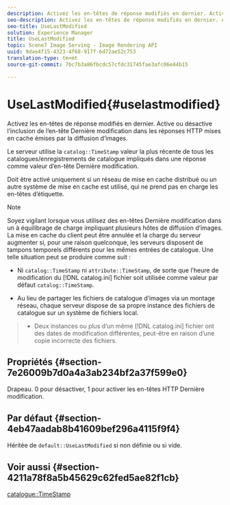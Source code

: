 ```yaml
---
description: Activez les en-têtes de réponse modifiés en dernier. Active ou désactive l’inclusion de l’en-tête Dernière modification dans les réponses HTTP mises en cache émises par la diffusion d’images.
seo-description: Activez les en-têtes de réponse modifiés en dernier. Active ou désactive l’inclusion de l’en-tête Dernière modification dans les réponses HTTP mises en cache émises par la diffusion d’images.
seo-title: UseLastModified
solution: Experience Manager
title: UseLastModified
topic: Scene7 Image Serving - Image Rendering API
uuid: 9dae4f15-4323-4f68-917f-6d72ae52c753
translation-type: tm+mt
source-git-commit: 7bc7b3a86fbcdc57cfdc31745fae3afc06e44b15

---
```



# UseLastModified{#uselastmodified}

Activez les en-têtes de réponse modifiés en dernier. Active ou désactive l’inclusion de l’en-tête Dernière modification dans les réponses HTTP mises en cache émises par la diffusion d’images.

Le serveur utilise la `catalog::TimeStamp` valeur la plus récente de tous les catalogues/enregistrements de catalogue impliqués dans une réponse comme valeur d’en-tête Dernière modification.

Doit être activé uniquement si un réseau de mise en cache distribué ou un autre système de mise en cache est utilisé, qui ne prend pas en charge les en-têtes d’étiquette.

>[!NOTE]
>
>Soyez vigilant lorsque vous utilisez des en-têtes Dernière modification dans un à équilibrage de charge  impliquant plusieurs hôtes de diffusion d’images. La mise en cache du client peut être annulée et la charge du serveur augmenter si, pour une raison quelconque, les serveurs disposent de tampons temporels différents pour les mêmes entrées de catalogue. Une telle situation peut se produire comme suit :
>
>* Ni `catalog::TimeStamp` ni `attribute::TimeStamp`, de sorte que l’heure de modification du [!DNL catalog.ini] fichier soit utilisée comme valeur par défaut `catalog::TimeStamp`.
   >
   >
* Au lieu de partager les fichiers de catalogue d’images via un montage réseau, chaque serveur dispose de sa propre instance des fichiers de catalogue sur un système de fichiers local.
>* Deux instances ou plus d’un même [!DNL catalog.ini] fichier ont des dates de modification différentes, peut-être en raison d’une copie incorrecte des fichiers.
>



## Propriétés {#section-7e26009b7d0a4a3ab234bf2a37f599e0}

Drapeau. 0 pour désactiver, 1 pour activer les en-têtes HTTP Dernière modification.

## Par défaut {#section-4eb47aadab8b41609bef296a4115f9f4}

Héritée de `default::UseLastModified` si non définie ou si vide.

## Voir aussi {#section-4211a78f8a5b45629c62fed5ae82f1cb}

[catalogue::TimeStamp](../../../../../is-api/image-catalog/image-serving-api-ref/c-image-catalog-reference/c-image-svg-data-reference/c-image-data-reference/r-timestamp-cat.md#reference-59a27b72f4cb4a53a3baba83214c4ded)
